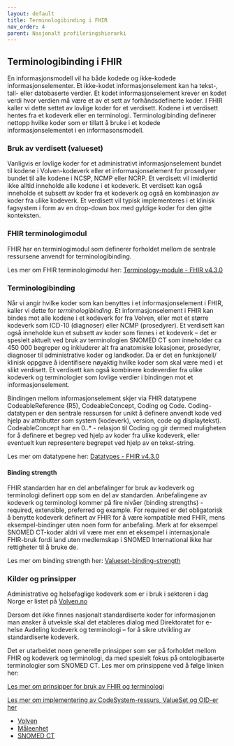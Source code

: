 ```yaml
---
layout: default
title: Terminologibinding i FHIR
nav_order: 4
parent: Nasjonalt profileringshierarki
---
```


## Terminologibinding i FHIR

En informasjonsmodell vil ha både kodede og ikke-kodede informasjonselementer. Et ikke-kodet informasjonselement kan ha tekst-, tall- eller datobaserte verdier. Et kodet informasjonselement krever en kodet verdi hvor verdien må være et av et sett av forhåndsdefinerte koder. I FHIR kaller vi dette settet av lovlige koder for et verdisett. Kodene i et verdisett hentes fra et kodeverk eller en terminologi. Terminologibinding definerer nettopp hvilke koder som er tillatt å bruke i et kodede informasjonselementet i en informasonsmodell.  

### Bruk av verdisett (valueset)  

Vanligvis er lovlige koder for et administrativt informasjonselement bundet til kodene i Volven-kodeverk eller et informasjonselement for prosedyrer bundet til alle kodene i NCSP, NCMP eller NCRP. Et verdisett vil imidlertid ikke alltid inneholde alle kodene i et kodeverk. Et verdisett kan også inneholde et subsett av koder fra et kodeverk og også en kombinasjon av koder fra ulike kodeverk. Et verdisett vil typisk implementeres i et klinisk fagsystem i form av en drop-down box med gyldige koder for den gitte konteksten.

### FHIR terminologimodul

FHIR har en terminlogimodul som definerer forholdet mellom de sentrale ressursene anvendt for terminologibinding.

Les mer om FHIR terminologimodul her: [Terminology-module - FHIR v4.3.0](http://www.hl7.org/fhir/terminology-module.html)

### Terminologibinding

Når vi angir hvilke koder som kan benyttes i et informasjonselement i FHIR, kaller vi dette for *terminologibinding*. Et informasjonselement i FHIR kan bindes mot alle kodene i et kodeverk for fra Volven, eller mot et større kodeverk som ICD-10 (diagnoser) eller NCMP (prosedyrer). Et verdisett kan også inneholde kun et subsett av koder som finnes i et kodeverk – det er spesielt aktuelt ved bruk av terminologien SNOMED CT som inneholder ca 450 000 begreper og inkluderer alt fra anatomiske lokasjoner, prosedyrer, diagnoser til administrative koder og landkoder. Da er det en funksjonell/ klinisk oppgave å identifisere nøyaktig hvilke koder som skal være med i et slikt verdisett. Et verdisett kan også kombinere kodeverdier fra ulike kodeverk og terminologier som lovlige verdier i bindingen mot et informasjonselement. 

Bindingen mellom informasjonselement skjer via FHIR datatypene CodeableReference (R5), CodeableConcept, Coding og Code. Coding-datatypen er den sentrale ressursen for unikt å definere anvendt kode ved hjelp av attributter som system (kodeverk), version, code og displaytekst). CodeableConcept har en 0..* - relasjon til Coding og gir dermed muligheten for å definere et begrep ved hjelp av koder fra ulike kodeverk, eller eventuelt kun representere begrepet ved hjelp av en tekst-string.

Les mer om datatypene her:
[Datatypes - FHIR v4.3.0](http://www.hl7.org/fhir/datatypes.html) 

#### Binding strength

FHIR standarden har en del anbefalinger for bruk av kodeverk og terminologi definert opp som en del av standarden. Anbefalingene av kodeverk og terminologi kommer på fire nivåer (binding strengths)  - required, extensible, preferred og example. For required er det obligatorisk å benytte kodeverk definert av FHIR for å være kompatible med FHIR, mens eksempel-bindinger uten noen form for anbefaling. Merk at for eksempel SNOMED CT-koder aldri vil være mer enn et eksempel i internasjonale FHIR-bruk fordi land uten medlemskap i SNOMED International ikke har rettigheter til å bruke de.  

Les mer om binding strength her:
[Valueset-binding-strength](http://hl7.org/fhir/R4B/valueset-binding-strength.html)

### Kilder og prinsipper

Administrative og helsefaglige kodeverk som er i bruk i sektoren i dag Norge er listet på [Volven.no](www.volven.no)

Dersom det ikke finnes nasjonalt standardiserte koder for informasjonen man ønsker å utveksle skal det etableres dialog med Direktoratet for e-helse Avdeling kodeverk og terminologi – for å sikre utvikling av standardiserte kodeverk.

Det er utarbeidet noen generelle prinsipper som ser på forholdet mellom FHIR og kodeverk og terminologi, da med spesielt fokus på ontologibaserte terminologier som SNOMED CT. Les mer om prinsippene ved å følge linken her:

[Les mer om prinsipper for bruk av FHIR og terminologi](prinsipper_kodeverk.md)


[Les mer om implementering av CodeSystem-ressurs, ValueSet og OID-er her](codesystem.md)
  * [Volven](codesystem.md#kodeverk-fra-volvenno)
  * [Måleenhet](ucum.md)
  * [SNOMED CT](snomed-ct.md)

